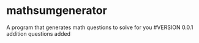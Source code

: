 # mathsumgenerator
  A program that generates math questions to solve for you
#VERSION 0.0.1
  addition questions added
